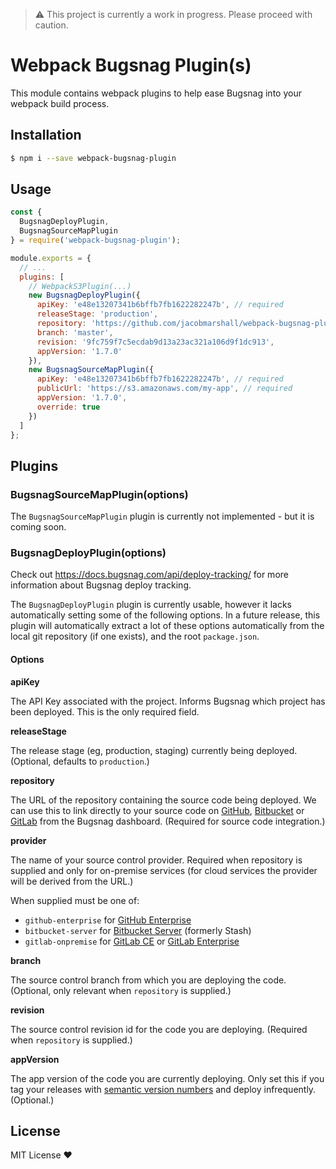 > ⚠️ This project is currently a work in progress. Please proceed with caution.

# Webpack Bugsnag Plugin(s)

This module contains webpack plugins to help ease Bugsnag into your webpack build process.

## Installation

```sh
$ npm i --save webpack-bugsnag-plugin
```

## Usage

```js
const {
  BugsnagDeployPlugin,
  BugsnagSourceMapPlugin
} = require('webpack-bugsnag-plugin');

module.exports = {
  // ...
  plugins: [
    // WebpackS3Plugin(...)
    new BugsnagDeployPlugin({
      apiKey: 'e48e13207341b6bffb7fb1622282247b', // required
      releaseStage: 'production',
      repository: 'https://github.com/jacobmarshall/webpack-bugsnag-plugin.git',
      branch: 'master',
      revision: '9fc759f7c5ecdab9d13a23ac321a106d9f1dc913', 
      appVersion: '1.7.0'
    }),
    new BugsnagSourceMapPlugin({
      apiKey: 'e48e13207341b6bffb7fb1622282247b', // required
      publicUrl: 'https://s3.amazonaws.com/my-app', // required
      appVersion: '1.7.0',
      override: true
    })
  ]
};
```

## Plugins

### BugsnagSourceMapPlugin(options)

The `BugsnagSourceMapPlugin` plugin is currently not implemented - but it is coming soon.

### BugsnagDeployPlugin(options)

Check out https://docs.bugsnag.com/api/deploy-tracking/ for more information about Bugsnag deploy tracking.

The `BugsnagDeployPlugin` plugin is currently usable, however it lacks automatically setting some of the following options. In a future release, this plugin will automatically extract a lot of these options automatically from the local git repository (if one exists), and the root `package.json`.

#### Options

**apiKey**

The API Key associated with the project. Informs Bugsnag which project has been deployed. This is the only required field.

**releaseStage**

The release stage (eg, production, staging) currently being deployed. (Optional, defaults to `production`.)

**repository**

The URL of the repository containing the source code being deployed. We can use this to link directly to your source code on [GitHub](https://github.com/), [Bitbucket](https://bitbucket.org/) or [GitLab](https://gitlab.com/) from the Bugsnag dashboard. (Required for source code integration.)

**provider**

The name of your source control provider. Required when repository is supplied and only for on-premise services (for cloud services the provider will be derived from the URL.)

When supplied must be one of:

- `github-enterprise` for [GitHub Enterprise](https://enterprise.github.com/)
- `bitbucket-server` for [Bitbucket Server](https://www.atlassian.com/software/bitbucket/server) (formerly Stash)
- `gitlab-onpremise` for [GitLab CE](https://about.gitlab.com/downloads/) or [GitLab Enterprise](https://about.gitlab.com/downloads-ee/)

**branch**

The source control branch from which you are deploying the code. (Optional, only relevant when `repository` is supplied.)

**revision**

The source control revision id for the code you are deploying. (Required when `repository` is supplied.)

**appVersion**

The app version of the code you are currently deploying. Only set this if you tag your releases with [semantic version numbers](http://semver.org/) and deploy infrequently. (Optional.)

## License

MIT License ❤️
